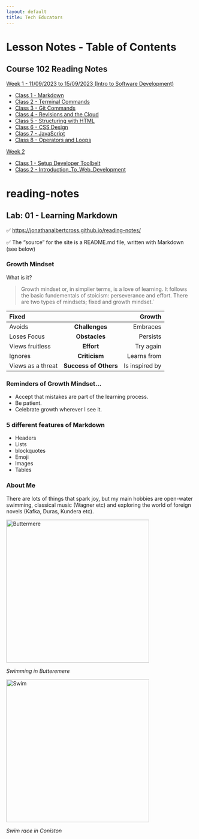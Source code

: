 ```yaml
---
layout: default
title: Tech Educators
---
```


# Lesson Notes - Table of Contents

## Course 102 Reading Notes

[Week 1 - 11/09/2023 to 15/09/2023 (Intro to Software Development)
](#102)

- [Class 1 - Markdown](#102/class-01.md)
- [Class 2 - Terminal Commands](#102/class-02.md)
- [Class 3 - Git Commands](#102/class-03.md)
- [Class 4 - Revisions and the Cloud](#102/class-04.md)
- [Class 5 - Structuring with HTML](#102/class-05.md)
- [Class 6 - CSS Design](#102/class-06.md)
- [Class 7 - JavaScript](#102/class-07.md)
- [Class 8 - Operators and Loops](#102/class-08.md)

[Week 2](#201)
- [Class 1 - Setup Developer Toolbelt](#102/class-02.md)
- [Class 2 - Introduction_To_Web_Development](#102/02_Introduction_To_Web_Development.md)
  
# reading-notes 
## Lab: 01 - Learning Markdown

✅ https://jonathanalbertcross.github.io/reading-notes/

✅ The “source” for the site is a README.md file, written with Markdown (see below)

### **Growth Mindset**
What is it?

> Growth mindset or, in simplier terms, is a love of learning. It follows the basic fundementals of stoicism: perseverance and effort. There are two types of mindsets; fixed and growth mindset.`

| Fixed          |  | Growth |
|:--- | :----:  |---:|
| Avoids      | **Challenges**  |Embraces    |
| Loses Focus |**Obstacles**    |Persists     |
| Views fruitless   |**Effort**  |Try again    |
| Ignores   |**Criticism**      |Learns from      |
| Views as a threat   |**Success of Others**      |Is inspired by       |

### **Reminders of Growth Mindset**...

- Accept that mistakes are part of the learning process.
- Be patient.
- Celebrate growth wherever I see it.

### **5 different features of Markdown**
- Headers
- Lists
- blockquotes
- Emoji
- Images
- Tables

###  **About Me**
There are lots of things that spark joy, but my main hobbies are open-water swimming, classical music (Wagner etc) and exploring the world of foreign novels (Kafka, Duras, Kundera etc). 

<img width="381" alt="Buttermere" src="https://github.com/JonathanAlbertCross/reading-notes/assets/118997615/932dbb47-8f40-46f3-a183-826b403eac3c">

*Swimming in Butteremere*

<img width="381" alt="Swim" src="https://i.ibb.co/93W8sY4/Col-Coniston-Epic02703.jpg" border="0">

*Swim race in Coniston*


